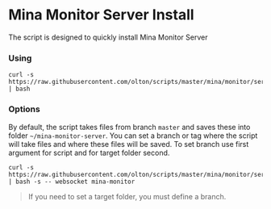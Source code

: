 # Mina Monitor Server Install

The script is designed to quickly install Mina Monitor Server

### Using
```shell
curl -s https://raw.githubusercontent.com/olton/scripts/master/mina/monitor/server/install.sh | bash
```

### Options

By default, the script takes files from branch `master` and saves these into folder `~/mina-monitor-server`.
You can set a branch or tag where the script will take files and where these files will be saved.
To  set branch use first argument for script and for target folder second.

```shell
curl -s https://raw.githubusercontent.com/olton/scripts/master/mina/monitor/server/install.sh | bash -s -- websocket mina-monitor
```

> If you need to set a target folder, you must define a branch.
